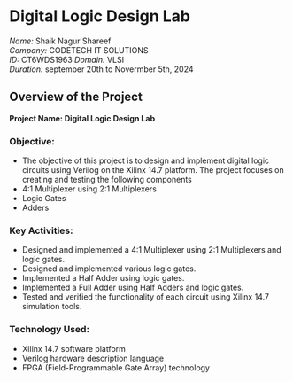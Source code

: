# Digital Logic Design Lab

*Name:* Shaik Nagur Shareef  
*Company:* CODETECH IT SOLUTIONS  
*ID:* CT6WDS1963 
*Domain:* VLSI  
*Duration:* september 20th to Novermber 5th, 2024

## Overview of the Project

**Project Name: Digital Logic Design Lab**

### Objective:
- The objective of this project is to design and implement digital logic circuits using Verilog on the Xilinx 14.7 platform. 
  The project focuses on creating and testing the following components
- 4:1 Multiplexer using 2:1 Multiplexers
- Logic Gates
- Adders

### Key Activities:
- Designed and implemented a 4:1 Multiplexer using 2:1 Multiplexers and logic gates.
- Designed and implemented various logic gates.
- Implemented a Half Adder using logic gates.
- Implemented a Full Adder using Half Adders and logic gates.
- Tested and verified the functionality of each circuit using Xilinx 14.7 simulation tools.

### Technology Used:
- Xilinx 14.7 software platform
- Verilog hardware description language
- FPGA (Field-Programmable Gate Array) technology

